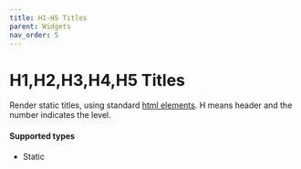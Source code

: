 ```yaml
---
title: H1-H5 Titles
parent: Widgets
nav_order: 5
---
```


# H1,H2,H3,H4,H5 Titles

Render static titles, using standard [html elements](https://developer.mozilla.org/en-US/docs/Web/HTML/Element/Heading_Elements).
H means header and the number indicates the level.

#### Supported types
- Static

